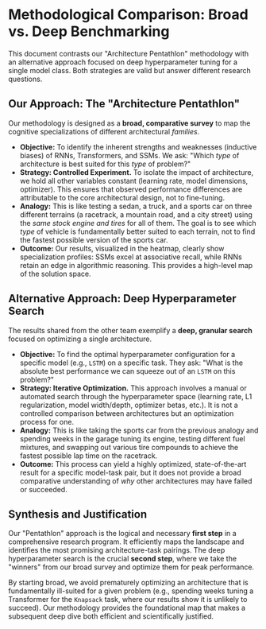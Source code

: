 # Methodological Comparison: Broad vs. Deep Benchmarking

This document contrasts our "Architecture Pentathlon" methodology with an alternative approach focused on deep hyperparameter tuning for a single model class. Both strategies are valid but answer different research questions.

## Our Approach: The "Architecture Pentathlon"

Our methodology is designed as a **broad, comparative survey** to map the cognitive specializations of different architectural *families*.

*   **Objective:** To identify the inherent strengths and weaknesses (inductive biases) of RNNs, Transformers, and SSMs. We ask: "Which *type* of architecture is best suited for this *type* of problem?"
*   **Strategy: Controlled Experiment.** To isolate the impact of architecture, we hold all other variables constant (learning rate, model dimensions, optimizer). This ensures that observed performance differences are attributable to the core architectural design, not to fine-tuning.
*   **Analogy:** This is like testing a sedan, a truck, and a sports car on three different terrains (a racetrack, a mountain road, and a city street) using the *same stock engine and tires* for all of them. The goal is to see which *type* of vehicle is fundamentally better suited to each terrain, not to find the fastest possible version of the sports car.
*   **Outcome:** Our results, visualized in the heatmap, clearly show specialization profiles: SSMs excel at associative recall, while RNNs retain an edge in algorithmic reasoning. This provides a high-level map of the solution space.

## Alternative Approach: Deep Hyperparameter Search

The results shared from the other team exemplify a **deep, granular search** focused on optimizing a single architecture.

*   **Objective:** To find the optimal hyperparameter configuration for a specific model (e.g., `LSTM`) on a specific task. They ask: "What is the absolute best performance we can squeeze out of an `LSTM` on this problem?"
*   **Strategy: Iterative Optimization.** This approach involves a manual or automated search through the hyperparameter space (learning rate, L1 regularization, model width/depth, optimizer betas, etc.). It is not a controlled comparison between architectures but an optimization process for one.
*   **Analogy:** This is like taking the sports car from the previous analogy and spending weeks in the garage tuning its engine, testing different fuel mixtures, and swapping out various tire compounds to achieve the fastest possible lap time on the racetrack.
*   **Outcome:** This process can yield a highly optimized, state-of-the-art result for a specific model-task pair, but it does not provide a broad comparative understanding of *why* other architectures may have failed or succeeded.

## Synthesis and Justification

Our "Pentathlon" approach is the logical and necessary **first step** in a comprehensive research program. It efficiently maps the landscape and identifies the most promising architecture-task pairings. The deep hyperparameter search is the crucial **second step**, where we take the "winners" from our broad survey and optimize them for peak performance.

By starting broad, we avoid prematurely optimizing an architecture that is fundamentally ill-suited for a given problem (e.g., spending weeks tuning a Transformer for the `Knapsack` task, where our results show it is unlikely to succeed). Our methodology provides the foundational map that makes a subsequent deep dive both efficient and scientifically justified.
